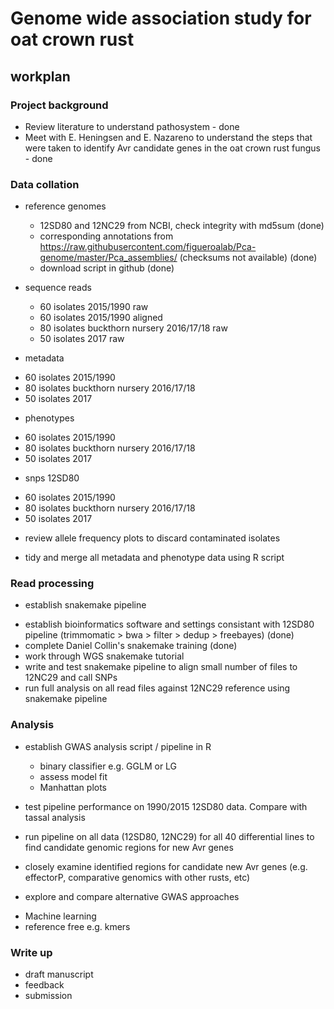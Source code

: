 # Genome wide association study for oat crown rust

## workplan

### Project background

* Review literature to understand pathosystem - done
* Meet with E. Heningsen and E. Nazareno to understand the steps that were taken to identify Avr candidate genes in the oat crown rust fungus - done

### Data collation

* reference genomes
  - 12SD80 and 12NC29 from NCBI, check integrity with md5sum (done)
  - corresponding annotations from https://raw.githubusercontent.com/figueroalab/Pca-genome/master/Pca_assemblies/ (checksums not available) (done)
  - download script in github (done)

* sequence reads
  - 60 isolates 2015/1990 raw
  - 60 isolates 2015/1990 aligned
  - 80 isolates buckthorn nursery 2016/17/18 raw
  - 50 isolates 2017 raw
 
* metadata
 - 60 isolates 2015/1990
 - 80 isolates buckthorn nursery 2016/17/18
 - 50 isolates 2017
 
* phenotypes
 - 60 isolates 2015/1990
 - 80 isolates buckthorn nursery 2016/17/18
 - 50 isolates 2017
 
* snps 12SD80
 - 60 isolates 2015/1990 
 - 80 isolates buckthorn nursery 2016/17/18
 - 50 isolates 2017

* review allele frequency plots to discard contaminated isolates

* tidy and merge all metadata and phenotype data using R script

### Read processing

* establish snakemake pipeline
 - establish bioinformatics software and settings consistant with 12SD80 pipeline (trimmomatic > bwa > filter > dedup > freebayes) (done)
 - complete Daniel Collin's snakemake training (done)
 - work through WGS snakemake tutorial
 - write and test snakemake pipeline to align small number of files to 12NC29 and call SNPs
 - run full analysis on all read files against 12NC29 reference using snakemake pipeline

### Analysis

* establish GWAS analysis script / pipeline in R
  - binary classifier e.g. GGLM or LG
  - assess model fit
  - Manhattan plots
  
* test pipeline performance on 1990/2015 12SD80 data. Compare with tassal analysis

* run pipeline on all data (12SD80, 12NC29) for all 40 differential lines to find candidate genomic regions for new Avr genes

* closely examine identified regions for candidate new Avr genes (e.g. effectorP, comparative genomics with other rusts, etc)

* explore and compare alternative GWAS approaches
- Machine learning
- reference free e.g. kmers


### Write up

- draft manuscript
- feedback
- submission


